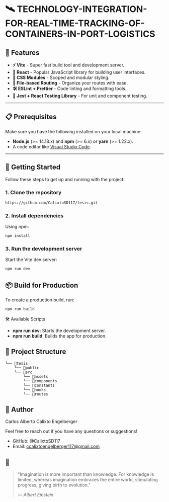 # 🛰️ **TECHNOLOGY-INTEGRATION-FOR-REAL-TIME-TRACKING-OF-CONTAINERS-IN-PORT-LOGISTICS**

## 🚀 **Features**

- **⚡️ Vite** - Super fast build tool and development server.
- **🔄 React** - Popular JavaScript library for building user interfaces.
- **🎨 CSS Modules** - Scoped and modular styling.
- **📂 File-based Routing** - Organize your routes with ease.
- **🛠️ ESLint + Prettier** - Code linting and formatting tools.
- **🔧 Jest + React Testing Library** - For unit and component testing.

---

## 📋 **Prerequisites**

Make sure you have the following installed on your local machine:

- **Node.js** (>= 14.18.x) and **npm** (>= 6.x) or **yarn** (>= 1.22.x).
- A code editor like [Visual Studio Code](https://code.visualstudio.com/).

---

## 🚀 **Getting Started**

Follow these steps to get up and running with the project:

### 1. **Clone the repository**

```bash
https://github.com/CalixtoSD117/tesis.git
```

### 2. **Install dependencies**

Using npm:
```bash
npm install
```
### 3. **Run the development server**


Start the Vite dev server:

```bash
npm run dev
```

## 📦 **Build for Production**

To create a production build, run:

```bash
npm run build
```


🛠️ Available Scripts
- **npm run dev**: Starts the development server.
- **npm run build**: Builds the app for production.

## 📁 **Project Structure**

```
└── 📁tesis
    └── 📁public
    └── 📁src
        └── 📁assets
        └── 📁components
        └── 📁constants
        └── 📁hooks
        └── 📁routes
```



## 👤 **Author**
Carlos Alberto Calixto Engelberger

Feel free to reach out if you have any questions or suggestions!

- GitHub: @CalixtoSD117
- Email: ccalixtoengelberger117@gmail.com







## **🎨**

> "Imagination is more important than knowledge. For knowledge is limited, whereas imagination embraces the entire world, stimulating progress, giving birth to evolution."
>
> — *Albert Einstein*
